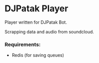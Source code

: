 # DJPatak Player
Player written for DJPatak Bot.

Scrapping data and audio from soundcloud.

### Requirements:
- Redis (for saving queues)
